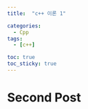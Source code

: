 ```yaml
---
title:  "c++ 이론 1" 

categories:
  - Cpp
tags:
  - [c++]

toc: true
toc_sticky: true
---
```


# Second Post